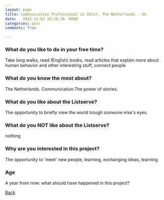```yaml
---
layout: page
title: Communication Professional in Zeist, The Netherlands - 54
date:   2015-12-03 20:16:36 -0800
categories: post
comments: True

---
```


### What do you like to do in your free time?
<p>Take long walks, read (English) books, read articles that explain more about human behavior and other interesting stuff, connect people</p>

### What do you know the most about?
<p>The Netherlands. Communication.The power of stories.</p>

### What do you like about the Listserve?
<p>The opportunity to briefly view the world trough someone else's eyes.</p>

### What do you NOT like about the Listserve?
<p>nothing</p>

### Why are you interested in this project?
<p>The opportunity to 'meet' new people, learning, exchanging ideas, learning</p>

### Age
<p>A year from now: what should have happened in this project?</p>

[Back][1]

[1]: /home/responders/all